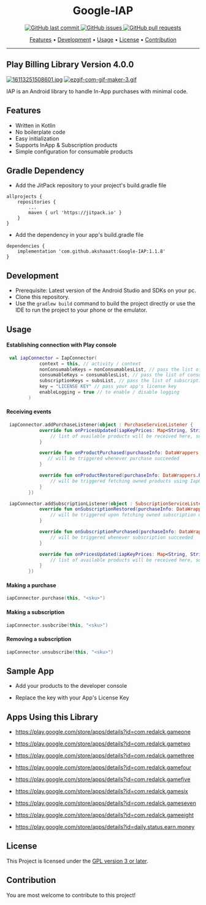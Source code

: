 <h1 align="center">Google-IAP</h1>

<p align="center">
    <a href="https://github.com/akshaaatt/Google-IAP/commits/master">
    <img src="https://img.shields.io/github/last-commit/akshaaatt/Google-IAP.svg?style=flat-square&logo=github&logoColor=white"
         alt="GitHub last commit">
    <a href="https://github.com/akshaaatt/Google-IAP/issues">
    <img src="https://img.shields.io/github/issues-raw/akshaaatt/Google-IAP.svg?style=flat-square&logo=github&logoColor=white"
         alt="GitHub issues">
    <a href="https://github.com/akshaaatt/Google-IAP/pulls">
    <img src="https://img.shields.io/github/issues-pr-raw/akshaaatt/Google-IAP.svg?style=flat-square&logo=github&logoColor=white"
         alt="GitHub pull requests">
</p>
      
<p align="center">
  <a href="#features">Features</a> •
  <a href="#development">Development</a> •
  <a href="#usage">Usage</a> •
  <a href="#license">License</a> •
  <a href="#contribution">Contribution</a>
</p>

---

## Play Billing Library Version 4.0.0


[![16113251508601.jpg](https://i.postimg.cc/2yjZh36s/16113251508601.jpg)](https://postimg.cc/hzwvqDVs)
[![ezgif-com-gif-maker-3.gif](https://i.postimg.cc/cH8xyLHG/ezgif-com-gif-maker-3.gif)](https://postimg.cc/Q9hGcs1f)

IAP is an Android library to handle In-App purchases with minimal code.

## Features

* Written in Kotlin
* No boilerplate code
* Easy initialization
* Supports InApp & Subscription products
* Simple configuration for consumable products

## Gradle Dependency

* Add the JitPack repository to your project's build.gradle file

```
allprojects {
    repositories {
        ...
        maven { url 'https://jitpack.io' }
    }
}
```

* Add the dependency in your app's build.gradle file

```
dependencies {
    implementation 'com.github.akshaaatt:Google-IAP:1.1.8'
}
```
        
## Development
	    
* Prerequisite: Latest version of the Android Studio and SDKs on your pc.
* Clone this repository.
* Use the `gradlew build` command to build the project directly or use the IDE to run the project to your phone or the emulator.

## Usage

#### Establishing connection with Play console

```kotlin
 val iapConnector = IapConnector(
            context = this, // activity / context
            nonConsumableKeys = nonConsumablesList, // pass the list of non-consumables
            consumableKeys = consumablesList, // pass the list of consumables
            subscriptionKeys = subsList, // pass the list of subscriptions
            key = "LICENSE KEY" // pass your app's license key
            enableLogging = true // to enable / disable logging
        )
```

#### Receiving events

```kotlin
 iapConnector.addPurchaseListener(object : PurchaseServiceListener {
            override fun onPricesUpdated(iapKeyPrices: Map<String, String>) {
                // list of available products will be received here, so you can update UI with prices if needed
            }

            override fun onProductPurchased(purchaseInfo: DataWrappers.PurchaseInfo) {
               // will be triggered whenever purchase succeeded
            }

            override fun onProductRestored(purchaseInfo: DataWrappers.PurchaseInfo) {
                // will be triggered fetching owned products using IapConnector
            }
        })

 iapConnector.addSubscriptionListener(object : SubscriptionServiceListener {
            override fun onSubscriptionRestored(purchaseInfo: DataWrappers.PurchaseInfo) {
                // will be triggered upon fetching owned subscription upon initialization
            }

            override fun onSubscriptionPurchased(purchaseInfo: DataWrappers.PurchaseInfo) {
                // will be triggered whenever subscription succeeded
            }

            override fun onPricesUpdated(iapKeyPrices: Map<String, String>) {
                // list of available products will be received here, so you can update UI with prices if needed
            }
        })

```

#### Making a purchase

```kotlin
iapConnector.purchase(this, "<sku>")
```

#### Making a subscription

```kotlin
iapConnector.susbcribe(this, "<sku>")
```

#### Removing a subscription

```kotlin
iapConnector.unsubscribe(this, "<sku>")
```

## Sample App

* Add your products to the developer console

* Replace the key with your App's License Key


## Apps Using this Library

* https://play.google.com/store/apps/details?id=com.redalck.gameone

* https://play.google.com/store/apps/details?id=com.redalck.gametwo

* https://play.google.com/store/apps/details?id=com.redalck.gamethree

* https://play.google.com/store/apps/details?id=com.redalck.gamefour

* https://play.google.com/store/apps/details?id=com.redalck.gamefive
	    
* https://play.google.com/store/apps/details?id=com.redalck.gamesix
	    
* https://play.google.com/store/apps/details?id=com.redalck.gameseven
	    
* https://play.google.com/store/apps/details?id=com.redalck.gameeight

* https://play.google.com/store/apps/details?id=daily.status.earn.money
	    
## License

This Project is licensed under the [GPL version 3 or later](https://www.gnu.org/licenses/gpl-3.0.html).

## Contribution

You are most welcome to contribute to this project!
